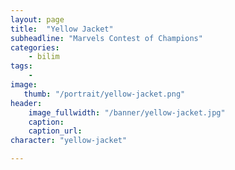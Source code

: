 ```yaml
---
layout: page
title:  "Yellow Jacket"
subheadline: "Marvels Contest of Champions"
categories:
    - bilim
tags:
    -
image:
   thumb: "/portrait/yellow-jacket.png"
header:
    image_fullwidth: "/banner/yellow-jacket.jpg"
    caption: 
    caption_url: 
character: "yellow-jacket"

---
```

